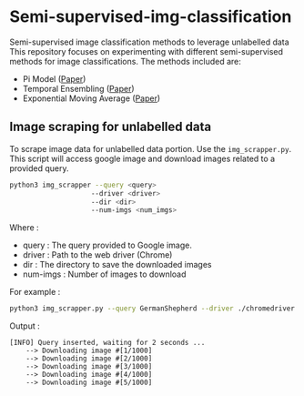 # Semi-supervised-img-classification
Semi-supervised image classification methods to leverage unlabelled data
This repository focuses on experimenting with different semi-supervised methods for image classifications. The methods included are:
 * Pi Model ([Paper](https://arxiv.org/abs/1610.02242))
 * Temporal Ensembling ([Paper](https://arxiv.org/abs/1610.02242))
 * Exponential Moving Average ([Paper](https://arxiv.org/abs/1703.01780))

## Image scraping for unlabelled data
To scrape image data for unlabelled data portion. Use the `img_scrapper.py`. This script will access google image and download images
related to a provided query.

```bash
python3 img_scrapper --query <query> 
					--driver <driver>
					--dir <dir>
					--num-imgs <num_imgs>
```

Where : 
 * query : The query provided to Google image.
 * driver : Path to the web driver (Chrome)
 * dir : The directory to save the downloaded images
 * num-imgs : Number of images to download

For example :
```bash
python3 img_scrapper.py --query GermanShepherd --driver ./chromedriver --dir data/unlabelled --num-imgs 1000
```

Output : 
```
[INFO] Query inserted, waiting for 2 seconds ...
    --> Downloading image #[1/1000]
    --> Downloading image #[2/1000]
    --> Downloading image #[3/1000]
    --> Downloading image #[4/1000]
    --> Downloading image #[5/1000]
```
